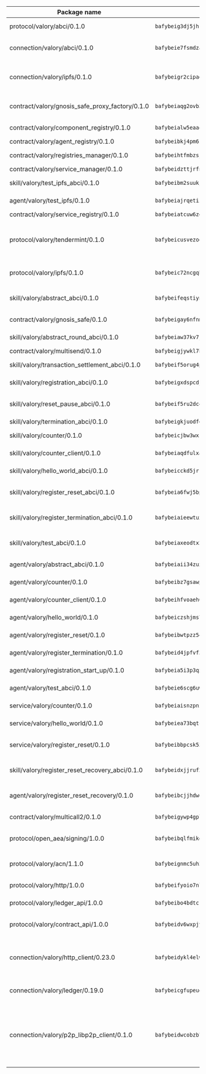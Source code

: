 | Package name                                                  | Package hash                                                  | Description                                                                                                                |
| ------------------------------------------------------------- | ------------------------------------------------------------- | -------------------------------------------------------------------------------------------------------------------------- |
| protocol/valory/abci/0.1.0                                    | `bafybeig3dj5jhsowlvg3t73kgobf6xn4nka7rkttakdb2gwsg5bp7rt7q4` | A protocol for ABCI requests and responses.                                                                                |
| connection/valory/abci/0.1.0                                  | `bafybeie7fsmdzatyofhagfice7afbmyn7ht3zuzojdlu6cjaz7zncjspfq` | connection to wrap communication with an ABCI server.                                                                      |
| connection/valory/ipfs/0.1.0                                  | `bafybeigr2cipad23aebjpnqtzpgymiwrwgmnior2fk4inbscdnqyl5epla` | A connection responsible for uploading and downloading files from IPFS.                                                    |
| contract/valory/gnosis_safe_proxy_factory/0.1.0               | `bafybeiaqg2ovb3r6iskkp6iyawsw42u7h4hhci6r4cowmazrlosjcq3vxq` | Gnosis Safe proxy factory (GnosisSafeProxyFactory) contract                                                                |
| contract/valory/component_registry/0.1.0                      | `bafybeialw5eaa4v54s7i3sjsuy6d5k624quhxhziqntwq5hnz4g646sb7m` | Component registry contract                                                                                                |
| contract/valory/agent_registry/0.1.0                          | `bafybeibkj4pm6ziqh2fl3xfsjiou4ibnxlipmvmqhgvc7xwpnaddbtxzli` | Agent registry contract                                                                                                    |
| contract/valory/registries_manager/0.1.0                      | `bafybeihtfmbzsjwsz7kmujzc4bofyoxckekbdi643f762tj3fe4witgjqu` | Registries Manager contract                                                                                                |
| contract/valory/service_manager/0.1.0                         | `bafybeidzttjrfn3kfxubr24axouytshsm57sjl2232g2z3wlitk6dl32em` | Service Manager contract                                                                                                   |
| skill/valory/test_ipfs_abci/0.1.0                             | `bafybeibm2suukjf62g2vle2nlgpk2ywacurfvx6q6b7ghqtgeqfeodmdmu` | IPFS e2e testing application.                                                                                              |
| agent/valory/test_ipfs/0.1.0                                  | `bafybeiajrqetiivyd5rmkylnr3jmgx4zpwdftakbcppdppnknblkym6afa` | Agent for testing the ABCI connection.                                                                                     |
| contract/valory/service_registry/0.1.0                        | `bafybeiatcuw6zeqok4spkkonui6likgdfwtp2dichzrlbjxnf76eg42sdq` | Service Registry contract                                                                                                  |
| protocol/valory/tendermint/0.1.0                              | `bafybeicusvezoqlmyt6iqomcbwaz3xkhk2qf3d56q5zprmj3xdxfy64k54` | A protocol for communication between two AEAs to share tendermint configuration details.                                   |
| protocol/valory/ipfs/0.1.0                                    | `bafybeic72ncgqbzoz2guj4p4yjqulid7mv6yroeh65hxznloamoveeg7hq` | A protocol specification for IPFS requests and responses.                                                                  |
| skill/valory/abstract_abci/0.1.0                              | `bafybeifeqstiynx2n37k7lpdbcclylgg7tsmym7vtj4tanrukkvw4pp5nu` | The abci skill provides a template of an ABCI application.                                                                 |
| contract/valory/gnosis_safe/0.1.0                             | `bafybeigay6nfnmzddx3opzqdnl2lvlvabi73beffs2py3krlagwgzuesmu` | Gnosis Safe (GnosisSafeL2) contract                                                                                        |
| skill/valory/abstract_round_abci/0.1.0                        | `bafybeiaw37kv7jvpnmncai7adhmtsyitlza67hkxje3uq5mfu2yvlb4esu` | abstract round-based ABCI application                                                                                      |
| contract/valory/multisend/0.1.0                               | `bafybeigjywkl7hydjsrkogob3xebj2ifhqwmfhhxoeyrndzhhxi5u6amey` | MultiSend contract                                                                                                         |
| skill/valory/transaction_settlement_abci/0.1.0                | `bafybeif5orug4pdepokfjp2hslbcffvorlpkuk6sumy4fkriremph5okju` | ABCI application for transaction settlement.                                                                               |
| skill/valory/registration_abci/0.1.0                          | `bafybeigxdspcdjdmg3orbjivjkjojiky2ktlwkqzomt7odzkmxrych3idq` | ABCI application for common apps.                                                                                          |
| skill/valory/reset_pause_abci/0.1.0                           | `bafybeif5ru2dc4bpxeki3p4xiordaszmpmxjqmwpmczsgtlnrb4pknh3b4` | ABCI application for resetting and pausing app executions.                                                                 |
| skill/valory/termination_abci/0.1.0                           | `bafybeigkjuodfe5m5ynglue6hw7bhgrdunzt6rlsim7ozc4hwh3gu4jcsu` | Termination skill.                                                                                                         |
| skill/valory/counter/0.1.0                                    | `bafybeicjbw3wxzu3l46lhtxfbt5f6a5dvaydtdbij6gz5kx7pvazsic3pm` | The ABCI Counter application example.                                                                                      |
| skill/valory/counter_client/0.1.0                             | `bafybeiaqdfulxamdshw7fykfkqvkpvjb5bnmhv7ffrjiwdi4ktiulklx6q` | A client for the ABCI counter application.                                                                                 |
| skill/valory/hello_world_abci/0.1.0                           | `bafybeicckd5jrkd2a44t4tnh7shzsm6nrbet7mf4tmj2xsswsolx4ntjrm` | Hello World ABCI application.                                                                                              |
| skill/valory/register_reset_abci/0.1.0                        | `bafybeia6fwj5bpdhxjc5223t73vspr2cb2xujlobclxaectavvqbu2lrwa` | ABCI application for dummy skill that registers and resets                                                                 |
| skill/valory/register_termination_abci/0.1.0                  | `bafybeiaieewtuxqfaprqrfelvphkr7fnszuybdg2bkbnecbgtjsuq7tb6q` | ABCI application for dummy skill that registers and resets                                                                 |
| skill/valory/test_abci/0.1.0                                  | `bafybeiaxeodtx27l77iboutg3xbxvsy5n5nqadqoa2ikw3pq2ckm4g5iai` | ABCI application for testing the ABCI connection.                                                                          |
| agent/valory/abstract_abci/0.1.0                              | `bafybeiaii34zuxssht3hysadjdhwgqktxaziw7ws6lv6mekxktdjehnv2e` | The abstract ABCI AEA - for testing purposes only.                                                                         |
| agent/valory/counter/0.1.0                                    | `bafybeibz7gsawp75mq3wqywfjogarwxczlmyp2sbeid6qgmzb24fb7bc3e` | The ABCI Counter example as an AEA                                                                                         |
| agent/valory/counter_client/0.1.0                             | `bafybeihfvoaeh6s7idwqxcfs4fpil4mbtvg6jugpul34p335ziztq4r5pi` | The ABCI Counter example as an AEA                                                                                         |
| agent/valory/hello_world/0.1.0                                | `bafybeiczshjms7c2pvlnf6rpbtbbystor4efaycpojpwszfjsmou5rc2aa` | Hello World ABCI example.                                                                                                  |
| agent/valory/register_reset/0.1.0                             | `bafybeibwtpzz542aekrlvmzsa3oph5ryxtmczn2za5cu77nmxhc2qegwg4` | Register reset to replicate Tendermint issue.                                                                              |
| agent/valory/register_termination/0.1.0                       | `bafybeid4jpfvf32jlo5qpfdsewkc262ww64zxafff6yjme6whxmjcemica` | Register terminate to test the termination feature.                                                                        |
| agent/valory/registration_start_up/0.1.0                      | `bafybeia5i3p3qxkrvwbgbeyyk6rxrko7qxtkjogg7q3tkuq2tjusy4aqhi` | Registration start-up ABCI example.                                                                                        |
| agent/valory/test_abci/0.1.0                                  | `bafybeie6scg6uwqrf2azee45mtuas3penwi2t4pytzzzefe2kbcnh4qngu` | Agent for testing the ABCI connection.                                                                                     |
| service/valory/counter/0.1.0                                  | `bafybeiaisnzpnia3xa3qrrz4z2c5776szbt4sbnhoolhsfaw2ltnat36ry` | A set of agents incrementing a counter                                                                                     |
| service/valory/hello_world/0.1.0                              | `bafybeiea73bqtcyoanroiqpmsz7mnpn7qdl5anvfozsui5qvypd7elzxkm` | A simple demonstration of a simple ABCI application                                                                        |
| service/valory/register_reset/0.1.0                           | `bafybeibbpcsk53c3u2p5ntcyn42rxvaptb52kovimq5djk3wd4vuqnnbem` | Test and debug tendermint reset mechanism.                                                                                 |
| skill/valory/register_reset_recovery_abci/0.1.0               | `bafybeidxjjruf2rhg7fu4555g6fkmnmdkxqhx6xh7cxjhktnsnxgrwmv2e` | ABCI application for dummy skill that registers and resets                                                                 |
| agent/valory/register_reset_recovery/0.1.0                    | `bafybeibcjjhdwglulvifewhgo7lbgi2hbdd5wdaq3boik6psczlkhgyice` | Agent to showcase hard reset as a recovery mechanism.                                                                      |
| contract/valory/multicall2/0.1.0                              | `bafybeigywp4gpl6lel2bemehbvevpfflnwnpjaq3wnb7o7rjnwzqrlnijq` | The MakerDAO multicall2 contract.                                                                                          |
| protocol/open_aea/signing/1.0.0                               | `bafybeibqlfmikg5hk4phzak6gqzhpkt6akckx7xppbp53mvwt6r73h7tk4` | A protocol for communication between skills and decision maker.                                                            |
| protocol/valory/acn/1.1.0                                     | `bafybeignmc5uh3vgpuckljcj2tgg7hdqyytkm6m5b6v6mxtazdcvubibva` | The protocol used for envelope delivery on the ACN.                                                                        |
| protocol/valory/http/1.0.0                                    | `bafybeifyoio7nlh5zzyn5yz7krkou56l22to3cwg7gw5v5o3vxwklibhty` | A protocol for HTTP requests and responses.                                                                                |
| protocol/valory/ledger_api/1.0.0                              | `bafybeibo4bdtcrxi2suyzldwoetjar6pqfzm6vt5xal22ravkkcvdmtksi` | A protocol for ledger APIs requests and responses.                                                                         |
| protocol/valory/contract_api/1.0.0                            | `bafybeidv6wxpjyb2sdyibnmmum45et4zcla6tl63bnol6ztyoqvpl4spmy` | A protocol for contract APIs requests and responses.                                                                       |
| connection/valory/http_client/0.23.0                          | `bafybeidykl4elwbcjkqn32wt5h4h7tlpeqovrcq3c5bcplt6nhpznhgczi` | The HTTP_client connection that wraps a web-based client connecting to a RESTful API specification.                        |
| connection/valory/ledger/0.19.0                               | `bafybeicgfupeudtmvehbwziqfxiz6ztsxr5rxzvalzvsdsspzz73o5fzfi` | A connection to interact with any ledger API and contract API.                                                             |
| connection/valory/p2p_libp2p_client/0.1.0                     | `bafybeidwcobzb7ut3efegoedad7jfckvt2n6prcmd4g7xnkm6hp6aafrva` | The libp2p client connection implements a tcp connection to a running libp2p node as a traffic delegate to send/receive envelopes to/from agents in the DHT. |
